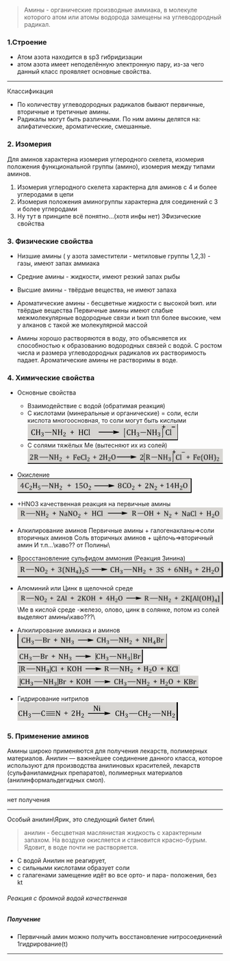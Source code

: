 > Амины - органические производные аммиака, в молекуле которого атом или атомы водорода замещены на углеводородный радикал.
>
### 1.Строение
- Атом азота находится в sp3 гибридизации
-  атом азота имеет неподелённую электронную пару, из-за чего данный класс проявляет основные свойства.
  ***
Классификация
- По количеству углеводородных радикалов бывают первичные, вторичные и третичные амины.
- Радикалы могут быть различными. По ним амины делятся на: алифатические, ароматические, смешанные.
### 2. Изомерия
Для аминов характерна изомерия углеродного скелета, изомерия положения функциональной группы (амино), изомерия между типами аминов.
1) Изомерия углеродного скелета характерна для аминов с 4 и более углеродами в цепи
2) Изомерия положения аминогруппы характерна для соединений с 3 и более углеродами
3) Ну тут в принципе всё понятно...(хотя инфы нет)
3Физические свойства
### 3. Физические свойства
- Низшие амины ( у азота заместители - метиловые группы 1,2,3) - газы, имеют запах аммиака
- Средние амины - жидкости, имеют резкий запах рыбы
 - Высшие амины - твёрдые вещества, не имеют запаха

- Ароматические амины - бесцветные жидкости с высокой tкип. или твёрдые вещества
Первичные амины имеют слабые межмолекулярные водородные связи
и  tкип tпл более высокие, чем у алканов с такой же молекулярной массой
- Амины хорошо растворяются в воду, это объясняется их способностью к образованию водородных связей с водой. С ростом числа и размера углеводородных радикалов их растворимость падает. Ароматические амины не растворимы в воде.
### 4. Химические свойства
- Основные свойства
  - Взаимодействие с водой (обратимая реакция)
  - С кислотами (минеральные и органические) = соли, если кислота многоосновная, то соли могут быть кислыми
![gh](амины&#32;1.png)
  - С солями тяжёлых Ме (вытесняют их из солей)
![hh](амины&#32;2.png)
- Окисление
 ![hh](амины&#32;3.png)
- +HNO3 качественная реакция на первичные амины
![hh](амины4.png)
- Алкилирование аминов
Первичные амины + галогенакланы=>соли вторичных аминов
Соль вторичных аминов + щёлочь=>вторичный амин
И т.п...\каво?? от Полины\



- Вросстановление сульфидом аммония (Реакция Зинина)
![gg](амины&#32;5.png)
- Алюминий или Цинк в щелочной среде
![hh](амины&#32;6.png)
\Ме в кислой среде -железо, олово, цинк в солянке, потом из солей выделяют амины\каво???\\
- Алкилирование аммиака и аминов
![hh](амины&#32;7.png)
![hh](амины&#32;8.png)
![hh](амины&#32;9.png)
![hh](амины&#32;10.png)
- Гидрирование нитрилов
![hh](амины&#32;11.png)
### 5. Применение аминов
Амины широко применяются для получения лекарств, полимерных материалов. Анилин — важнейшее соединение данного класса, которое используют для производства анилиновых красителей, лекарств (сульфаниламидных препаратов), полимерных материалов (анилинформальдегидных смол).
***
нет получения 
***
Особый анилин\Ярик, это следующий билет блин\
> анилин - бесцветная маслянистая жидкость с характерным запахом. На воздухе окисляется и становится красно-бурым. Ядовит, в воде почти не растворяется.

- С водой Анилин не реагирует, 
- с сильными кислотами образует соли
- с галагенами замещение идёт во все орто- и пара- положения, без kt
###### Реакция с бромной водой качественная
##### Получение
- Первичный амин можно получить восстановление нитросоединений
1гидрирование(t)
*** 